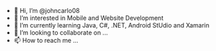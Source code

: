 - 👋 Hi, I’m @johncarlo08
- 👀 I’m interested in Mobile and Website Development
- 🌱 I’m currently learning Java, C#, .NET, Android StUdio and Xamarin
- 💞️ I’m looking to collaborate on ...
- 📫 How to reach me ...

<!---
johncarlo08/johncarlo08 is a ✨ special ✨ repository because its `README.md` (this file) appears on your GitHub profile.
You can click the Preview link to take a look at your changes.
--->
